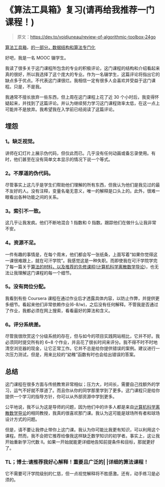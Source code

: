 # 《算法工具箱》复习(请再给我推荐一门课程！)

> 原文：<https://dev.to/voidjuneau/review-of-algorithmic-toolbox-24go>

[算法工具箱](https://www.coursera.org/learn/algorithmic-toolbox/)，[的一部分，数据结构和算法专门化](https://www.coursera.org/specializations/data-structures-algorithms)

好吧，我是一名 MOOC 辍学生。

我读了很多关于这门课程所包含的专业的积极评论，这门课程的结构和介绍看起来真的很好，所以我选择了这个庞大的专业。作为一名辍学生，这篇评论将指出它的缺点多于优点。不代表这门课很烂。我相信一定有很多人会喜欢并受益于这门课程。只是，不是我。

我通常不擅长放弃一些东西，但上周在这门课程上花了近 30 个小时后，我变得怀疑起来，并找到了这篇评论。并认为继续努力学习这门课程效率太低，在这一点上可能并不是放弃。我希望我在入学前已经阅读了这篇评论。

## 埋怨

### 1。缺乏视觉。

讲师在幻灯片上展示伪代码，但仅此而已。几乎没有任何动画或备忘录使用。有时，他们甚至在没有简单文本显示的情况下说一个等式。

### 2。不厚道的伪代码。

尽管事实上这几乎是学生们帮助他们理解的所有东西，但我认为他们是我见过的最不友好的人。没有注释，变量名毫无意义，唯一的解释是口头上的。此外，很难一眼看出各种功能之间的关系。

### 3。索引不一致。

这几乎让我发疯。他们不断地混合 1 指数和 0 指数。跟踪他们在做什么让我非常不安。

### 4。资源不足。

一件有趣的事情是，在每个周末，他们都会写一张纸条，上面写着“如果你觉得这一课很难跟上，就在可汗学院”。我感觉这是一种失职。而即使我在可汗学院学完了每一篇关于[算法的材料，以及推荐的先修课程(](https://www.khanacademy.org/computing/computer-science/algorithms)[计算机科学离散数学导论](https://www.coursera.org/specializations/discrete-mathematics))，也无法让我理解这门课程的每一个细节。

### 5。没有岗位分配。

我看到有些 Coursera 课程在通过作业后才透露具体内容，以防止作弊，并提供更多细节。看起来他们非常依赖作业(6-8/w)，之后没有任何解释。不管我是否通过了作业，我都必须在网上搜索，看看最好的算法和含义。

### 6。评分系统差。

尽管我很欣赏这个分级系统的存在，但与如今的项目实践网站相比，它并不好。我必须同时提交所有的 6~8 个作业，并且花了很长时间来评分。我不得不时不时地清空浏览器的现金，让它正常工作。它并不总是给你提供错误的案例。建议进行一次压力测试，但是，用来比较的“幼稚”函数有时也会给出错误的答案。

## 总结

这门课程在很多方面与传统教育非常相似；压力大，时间长，需要自己找额外的学习，运气不好就不厚道了。而且你从你的同学那里学到了更多。这门课程只是给你提供一个学习的指导方针，你可以从外部资源中学到更多。

公平地说，我不认为这是导师的问题，因为他们中的许多人都是来自[计算机科学离散数学导论](https://www.coursera.org/specializations/discrete-mathematics)的相同教授，我真的很喜欢那门课。我认为这可能是球场所有者和球场设计方式的问题。

但是，请不要让我停止带你上这门课。我认为你可能比我更有知识，可以利用这个课程。然而，我不会把它推荐给像我这样缺乏数学知识的初学者。事实上，这让我开始重新学习代数 II。如果一开始就能更详细地告知前提条件和目标，那就更好了。

### TL；博士:请推荐我**好心解释**！重要且广泛的| |详细的算法课程！

它不需要可汗学院级别的仁慈，但一点视觉解释将不胜感激。还有，动手练习是必须的。